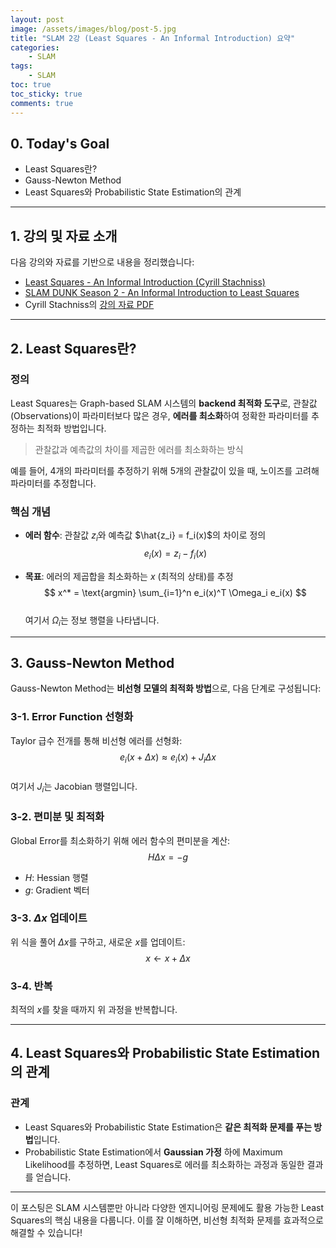 ```yaml
---
layout: post
image: /assets/images/blog/post-5.jpg
title: "SLAM 2강 (Least Squares - An Informal Introduction) 요약"
categories:
    - SLAM
tags:
    - SLAM
toc: true
toc_sticky: true
comments: true
---
```


## 0. Today's Goal
- Least Squares란?  
- Gauss-Newton Method  
- Least Squares와 Probabilistic State Estimation의 관계  

---

## 1. 강의 및 자료 소개  

다음 강의와 자료를 기반으로 내용을 정리했습니다:  
- [Least Squares - An Informal Introduction (Cyrill Stachniss)](https://youtu.be/r2cyMQ5NB1o)  
- [SLAM DUNK Season 2 - An Informal Introduction to Least Squares](https://youtu.be/mY3G_hjrt7A)  
- Cyrill Stachniss의 [강의 자료 PDF](https://drive.google.com/file/d/10d4lTskz_vZ5Buf4wyKhZiaeehA_YTPh/view?usp=sharing)  

---

## 2. Least Squares란?  

### 정의  
Least Squares는 Graph-based SLAM 시스템의 **backend 최적화 도구**로, 관찰값(Observations)이 파라미터보다 많은 경우, **에러를 최소화**하여 정확한 파라미터를 추정하는 최적화 방법입니다.

> 관찰값과 예측값의 차이를 제곱한 에러를 최소화하는 방식  

예를 들어, 4개의 파라미터를 추정하기 위해 5개의 관찰값이 있을 때, 노이즈를 고려해 파라미터를 추정합니다.

### 핵심 개념  
- **에러 함수**: 관찰값 $z_i$와 예측값 $\hat{z_i} = f_i(x)$의 차이로 정의  
  $$ e_i(x) = z_i - f_i(x) $$  

- **목표**: 에러의 제곱합을 최소화하는 $x$ (최적의 상태)를 추정  
  $$ x^* = \text{argmin} \sum_{i=1}^n e_i(x)^T \Omega_i e_i(x) $$  
  여기서 $\Omega_i$는 정보 행렬을 나타냅니다.

---

## 3. Gauss-Newton Method  

Gauss-Newton Method는 **비선형 모델의 최적화 방법**으로, 다음 단계로 구성됩니다:  

### 3-1. Error Function 선형화  
Taylor 급수 전개를 통해 비선형 에러를 선형화:  
$$ e_i(x + \Delta x) \approx e_i(x) + J_i \Delta x $$  
여기서 $J_i$는 Jacobian 행렬입니다.

### 3-2. 편미분 및 최적화  
Global Error를 최소화하기 위해 에러 함수의 편미분을 계산:  
$$ H \Delta x = -g $$  
- $H$: Hessian 행렬  
- $g$: Gradient 벡터  

### 3-3. $\Delta x$ 업데이트  
위 식을 풀어 $\Delta x$를 구하고, 새로운 $x$를 업데이트:  
$$ x \leftarrow x + \Delta x $$  

### 3-4. 반복  
최적의 $x$를 찾을 때까지 위 과정을 반복합니다.

---

## 4. Least Squares와 Probabilistic State Estimation의 관계  

### 관계  
- Least Squares와 Probabilistic State Estimation은 **같은 최적화 문제를 푸는 방법**입니다.  
- Probabilistic State Estimation에서 **Gaussian 가정** 하에 Maximum Likelihood를 추정하면, Least Squares로 에러를 최소화하는 과정과 동일한 결과를 얻습니다.  

---

이 포스팅은 SLAM 시스템뿐만 아니라 다양한 엔지니어링 문제에도 활용 가능한 Least Squares의 핵심 내용을 다룹니다. 이를 잘 이해하면, 비선형 최적화 문제를 효과적으로 해결할 수 있습니다!

